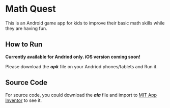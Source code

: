 # Math Quest

This is an Android game app for kids to improve their basic math skills while they are having fun.

## How to Run

**Currently available for Andriod only. iOS version coming soon!**

Please download the ***apk*** file on your Andriod phones/tablets and Run it.

## Source Code

For source code, you could download the ***aia*** file and import to [MIT App Inventor](https://appinventor.mit.edu/) to see it.

